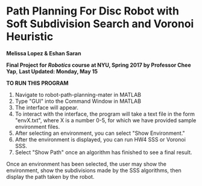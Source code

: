 # Path Planning For Disc Robot with Soft Subdivision Search and Voronoi Heuristic
**Melissa Lopez & Eshan Saran**

**Final Project for *Robotics* course at NYU, Spring 2017 by Professor Chee Yap**, 
**Last Updated: Monday, May 15**

**TO RUN THIS PROGRAM**
1. Navigate to robot-path-planning-mater in MATLAB
2. Type "GUI" into the Command Window in MATLAB
3. The interface will appear.
4. To interact with the interface, the program will take a text
    file in the form "envX.txt", where X is a number 0-5, for which we have
    provided sample environment files.
5. After selecting an environment, you can select "Show Environment."
6. After the environment is displayed, you can run HW4 SSS or Voronoi SSS.
7. Select "Show Path" once an algorithm has finished to see a final result.

Once an environment has been selected, the user may show the environment,
show the subdivisions made by the SSS algorithms, then display the path
taken by the robot.
